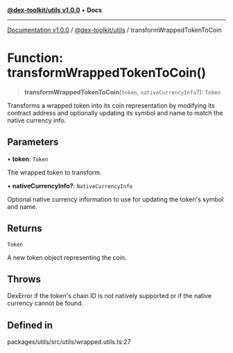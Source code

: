[**@dex-toolkit/utils v1.0.0**](../README.md) • **Docs**

***

[Documentation v1.0.0](../../../packages.md) / [@dex-toolkit/utils](../README.md) / transformWrappedTokenToCoin

# Function: transformWrappedTokenToCoin()

> **transformWrappedTokenToCoin**(`token`, `nativeCurrencyInfo`?): `Token`

Transforms a wrapped token into its coin representation by modifying its contract address and optionally
updating its symbol and name to match the native currency info.

## Parameters

• **token**: `Token`

The wrapped token to transform.

• **nativeCurrencyInfo?**: `NativeCurrencyInfo`

Optional native currency information to use for updating the token's symbol and name.

## Returns

`Token`

A new token object representing the coin.

## Throws

DexError if the token's chain ID is not natively supported or if the native currency cannot be found.

## Defined in

packages/utils/src/utils/wrapped.utils.ts:27
